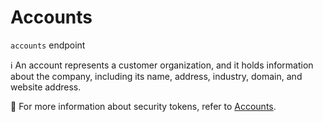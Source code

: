 # Accounts

`accounts` endpoint

ℹ️ An account represents a customer organization, and it holds information about the company, including its name, address, industry, domain, and website address.

📌 For more information about security tokens, refer to [Accounts](https://docs.devrev.ai/product/grow#-account).